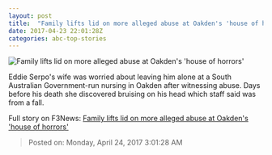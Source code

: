 ```yaml
---
layout: post
title:  "Family lifts lid on more alleged abuse at Oakden's 'house of horrors'"
date: 2017-04-23 22:01:28Z
categories: abc-top-stories
---
```


![Family lifts lid on more alleged abuse at Oakden's 'house of horrors'](http://www.abc.net.au/news/image/8466236-1x1-700x700.jpg)

Eddie Serpo's wife was worried about leaving him alone at a South Australian Government-run nursing in Oakden after witnessing abuse. Days before his death she discovered bruising on his head which staff said was from a fall.


Full story on F3News: [Family lifts lid on more alleged abuse at Oakden's 'house of horrors'](http://www.f3nws.com/n/HTqEBG)

> Posted on: Monday, April 24, 2017 3:01:28 AM
